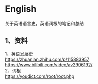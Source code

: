 # English
关于英语语言史，英语词根的笔记和总结
## 1、资料
1、英语发展史  
https://zhuanlan.zhihu.com/p/115883957  
https://www.bilibili.com/video/av2906192/  
2、词根  
https://youdict.com/root/root.php  

